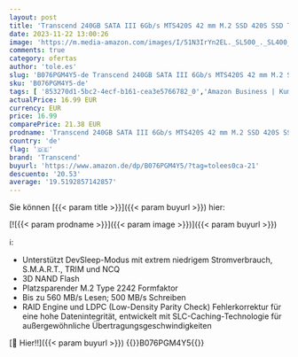 ```yaml
---
layout: post
title: 'Transcend 240GB SATA III 6Gb/s MTS420S 42 mm M.2 SSD 420S SSD TS240GMTS420S  Festkörper-Laufwerk'
date: 2023-11-22 13:00:26
image: 'https://m.media-amazon.com/images/I/51N3IrYn2EL._SL500_._SL400_.jpg'
comments: true
category: ofertas
author: 'tole.es'
slug: 'B076PGM4Y5-de Transcend 240GB SATA III 6Gb/s MTS420S 42 mm M.2 SSD 420S...'
sku: 'B076PGM4Y5-de'
tags: [ '853270d1-5bc2-4ecf-b161-cea3e5766782_0','Amazon Business | Kumulative Rabatte','Amazon Business | Mengenvorteil sichern','Amazon Business | Promo New to PC','Arborist Merchandising Root','Business-Preise','Computer & Zubehör','Computer & Zubehör: Produkte mit Umwelt-Label','Custom Stores','Datenspeicher','IT-Zubehör','Interne SSD','Interne Solid State Drives','Interne Speichermedien','Interner Speicher','Komponenten','Mengenrabatte auf ausgewählte Produkte','PC-Gaming','Self Service','Special Features Stores','Stores','Top-Auswahl in Kumulative Rabatte','a4cbee59-f823-40fe-831a-7de64f655f6f_0','a4cbee59-f823-40fe-831a-7de64f655f6f_1301','a4cbee59-f823-40fe-831a-7de64f655f6f_4701','e26659c6-d1cd-45cb-800b-2f9b432b8572_0','e26659c6-d1cd-45cb-800b-2f9b432b8572_1001','e26659c6-d1cd-45cb-800b-2f9b432b8572_4801','e26659c6-d1cd-45cb-800b-2f9b432b8572_5201','e26659c6-d1cd-45cb-800b-2f9b432b8572_6001','e26659c6-d1cd-45cb-800b-2f9b432b8572_8801','transcend','🇩🇪', ]
actualPrice: 16.99 EUR
currency: EUR
price: 16.99
comparePrice: 21.38 EUR
prodname: 'Transcend 240GB SATA III 6Gb/s MTS420S 42 mm M.2 SSD 420S SSD TS240GMTS420S  Festkörper-Laufwerk'
country: 'de'
flag: '🇩🇪'
brand: 'Transcend'
buyurl: 'https://www.amazon.de/dp/B076PGM4Y5/?tag=tolees0ca-21'
descuento: '20.53'
average: '19.5192857142857'
---
```


Sie können [{{< param title >}}]({{< param buyurl >}}) hier:

[![{{< param prodname >}}]({{< param image >}})]({{< param buyurl >}})

ℹ️:

- Unterstützt DevSleep-Modus mit extrem niedrigem Stromverbrauch, S.M.A.R.T., TRIM und NCQ
- 3D NAND Flash
- Platzsparender M.2 Type 2242 Formfaktor
- Bis zu 560 MB/s Lesen; 500 MB/s Schreiben
- RAID Engine und LDPC (Low-Density Parity Check) Fehlerkorrektur für eine hohe Datenintegrität, entwickelt mit SLC-Caching-Technologie für außergewöhnliche Übertragungsgeschwindigkeiten

[🛒 Hier!!]({{< param buyurl >}})
{{<world>}}B076PGM4Y5{{</world>}}
